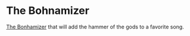 # The Bohnamizer

[The Bonhamizer](http://static.echonest.com/bonhamizer/index.html "") that will add the hammer of the gods to a favorite song.

